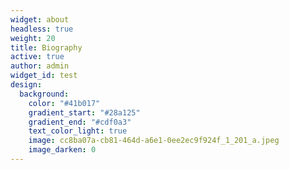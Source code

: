 ```yaml
---
widget: about
headless: true
weight: 20
title: Biography
active: true
author: admin
widget_id: test
design:
  background:
    color: "#41b017"
    gradient_start: "#28a125"
    gradient_end: "#cdf0a3"
    text_color_light: true
    image: cc8ba07a-cb81-464d-a6e1-0ee2ec9f924f_1_201_a.jpeg
    image_darken: 0
---
```

